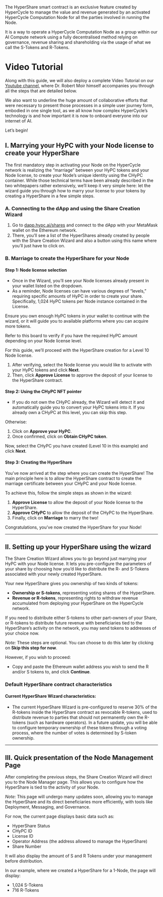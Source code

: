 The HyperShare smart contract is an exclusive feature created by HyperCycle to manage the value and revenue generated by an activated HyperCycle Computation Node for all the parties involved in running the Node.

It is a way to operate a HyperCycle Computation Node as a group within our AI Compute network using a fully decentralised method relying on governance, revenue sharing and shareholding via the usage of what we call the S-Tokens and R-Tokens.

# Video Tutorial

Along with this guide, we will also deploy a complete Video Tutorial on our [Youtube channel](#), where Dr. Robert Moir himself accompanies you through all the steps that are detailed below.

We also want to underline the huge amount of collaborative efforts that were necessary to present those processes in a simple user journey form, embodied in one single tool, as we all know how complex HyperCycle’s technology is and how important it is now to onboard everyone into our internet of AI.

Let’s begin!

## I. Marrying your HyPC with your Node license to create your HyperShare

The first mandatory step in activating your Node on the HyperCycle network is realizing the “marriage” between your HyPC tokens and your Node license, to create your Node’s unique identity using the CHyPC container. While those technical terms have been already described in the two whitepapers rather extensively, we’ll keep it very simple here: let the wizard guide you through how to marry your license to your tokens by creating a HyperShare in a few simple steps.

### A. Connecting to the dApp and using the Share Creation Wizard

1. Go to [dapp.hypc.ai/shares](dapp.hypc.ai/shares) and connect to the dApp with your MetaMask wallet on the Ethereum network.
2. There, you’ll see a list of the HyperShares already created by people with the Share Creation Wizard and also a button using this name where you’ll just have to click on.

### B. Marriage to create the HyperShare for your Node

#### Step 1: Node license selection

- Once in the Wizard, you’ll see your Node licenses already present in your wallet listed on the dropdown.
- As a reminder, Node licenses can have various degrees of “levels,” requiring specific amounts of HyPC in order to create your share. Specifically, 1,024 HyPC tokens per Node instance contained in the License.

Ensure you own enough HyPC tokens in your wallet to continue with the wizard, or it will guide you to available platforms where you can acquire more tokens.

Refer to this board to verify if you have the required HyPC amount depending on your Node license level.

For this guide, we’ll proceed with the HyperShare creation for a Level 10 Node license.

1. After verifying, select the Node license you would like to activate with your HyPC tokens and click **Next**.
2. Then, click **Approve License** to approve the deposit of your license to the HyperShare contract.

#### Step 2: Using the CHyPC NFT pointer

- If you do not own the CHyPC already, the Wizard will detect it and automatically guide you to convert your HyPC tokens into it. If you already own a CHyPC at this level, you can skip this step.

Otherwise:

1. Click on **Approve your HyPC**.
2. Once confirmed, click on **Obtain CHyPC token**.

Now, select the CHyPC you have created (Level 10 in this example) and click **Next**.

#### Step 3: Creating the HyperShare

You’ve now arrived at the step where you can create the HyperShare! The main principle here is to allow the HyperShare contract to create the marriage certificate between your CHyPC and your Node license.

To achieve this, follow the simple steps as shown in the wizard:

1. **Approve License** to allow the deposit of your Node license to the HyperShare.
2. **Approve CHyPC** to allow the deposit of the CHyPC to the HyperShare.
3. Finally, click on **Marriage** to marry the two!

Congratulations, you’ve now created the HyperShare for your Node!

---

## II. Setting up your HyperShare using the wizard

The Share Creation Wizard allows you to go beyond just marrying your HyPC with your Node license. It lets you pre-configure the parameters of your share by choosing how you’d like to distribute the R- and S-Tokens associated with your newly created HyperShare.

Your new HyperShare gives you ownership of two kinds of tokens:

- **Ownership or S-tokens**, representing voting shares of the HyperShare.
- **Revenue or R-tokens**, representing rights to withdraw revenue accumulated from deploying your HyperShare on the HyperCycle network.

If you need to distribute either S-tokens to other part-owners of your Share, or R-tokens to distribute future revenue with beneficiaries tied to the HyperShare’s activity on the network, you may send tokens to addresses of your choice now.

_Note:_ These steps are optional. You can choose to do this later by clicking on **Skip this step for now**.

However, if you wish to proceed:

- Copy and paste the Ethereum wallet address you wish to send the R and/or S tokens to, and click **Continue**.

### Default HyperShare contract characteristics

#### Current HyperShare Wizard characteristics:

- The current HyperShare Wizard is pre-configured to reserve 30% of the R-tokens inside the HyperShare contract as revocable R-tokens, used to distribute revenue to parties that should not permanently own the R-tokens (such as hardware operators). In a future update, you will be able to configure temporary ownership of these tokens through a voting process, where the number of votes is determined by S-token ownership.

---

## III. Quick presentation of the Node Management Page

After completing the previous steps, the Share Creation Wizard will direct you to the Node Manager page. This allows you to configure how the HyperShare is tied to the activity of your Node.

_Note:_ This page will undergo many updates soon, allowing you to manage the HyperShare and its direct beneficiaries more efficiently, with tools like Deployment, Messaging, and Governance.

For now, the current page displays basic data such as:

- HyperShare Status
- CHyPC ID
- License ID
- Operator Address (the address allowed to manage the HyperShare)
- Share Number

It will also display the amount of S and R Tokens under your management before distribution.

In our example, where we created a HyperShare for a 1-Node, the page will display:

- 1,024 S-Tokens
- 716 R-Tokens
